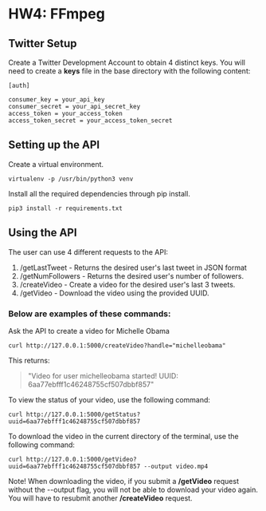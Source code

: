 # HW4: FFmpeg

## Twitter Setup
Create a Twitter Development Account to obtain 4 distinct keys. You will need to create a **keys** file in the base directory with the following content:

```
[auth]

consumer_key = your_api_key
consumer_secret = your_api_secret_key
access_token = your_access_token
access_token_secret = your_access_token_secret
```

## Setting up the API
Create a virtual environment.
```
virtualenv -p /usr/bin/python3 venv
```

Install all the required dependencies through pip install.
```
pip3 install -r requirements.txt 
```

## Using the API
The user can use 4 different requests to the API:

1. /getLastTweet - Returns the desired user's last tweet in JSON format
2. /getNumFollowers - Returns the desired user's number of followers.
3. /createVideo - Create a video for the desired user's last 3 tweets.
4. /getVideo - Download the video using the provided UUID.

### Below are examples of these commands:

Ask the API to create a video for Michelle Obama
```
curl http://127.0.0.1:5000/createVideo?handle="michelleobama"
```
This returns:
> "Video for user michelleobama started! UUID: 6aa77ebfff1c46248755cf507dbbf857"

To view the status of your video, use the following command:
```
curl http://127.0.0.1:5000/getStatus?uuid=6aa77ebfff1c46248755cf507dbbf857
```

To download the video in the current directory of the terminal, use the following command:
```
curl http://127.0.0.1:5000/getVideo?uuid=6aa77ebfff1c46248755cf507dbbf857 --output video.mp4
```

Note! When downloading the video, if you submit a **/getVideo** request without the --output flag, you will not be able to download your video again. You will have to resubmit another **/createVideo** request.